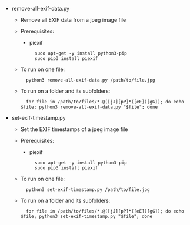 - remove-all-exif-data.py
  - Remove all EXIF data from a jpeg image file
  - Prerequisites:
    - piexif
    
            sudo apt-get -y install python3-pip
            sudo pip3 install piexif
  - To run on one file:
  
          python3 remove-all-exif-data.py /path/to/file.jpg
  - To run on a folder and its subfolders:
  
          for file in /path/to/files/*.@([jJ][pP]*([eE])[gG]); do echo $file; python3 remove-all-exif-data.py "$file"; done
    
- set-exif-timestamp.py
  - Set the EXIF timestamps of a jpeg image file
  - Prerequisites:
    - piexif
    
            sudo apt-get -y install python3-pip
            sudo pip3 install piexif
  - To run on one file:
  
          python3 set-exif-timestamp.py /path/to/file.jpg
  - To run on a folder and its subfolders:
  
          for file in /path/to/files/*.@([jJ][pP]*([eE])[gG]); do echo $file; python3 set-exif-timestamp.py "$file"; done
